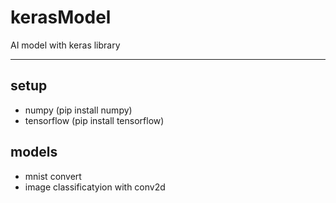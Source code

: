 # kerasModel
AI model with keras library

------

## setup
- numpy (pip install numpy)
- tensorflow (pip install tensorflow)

## models
- mnist convert
- image classificatyion with conv2d
